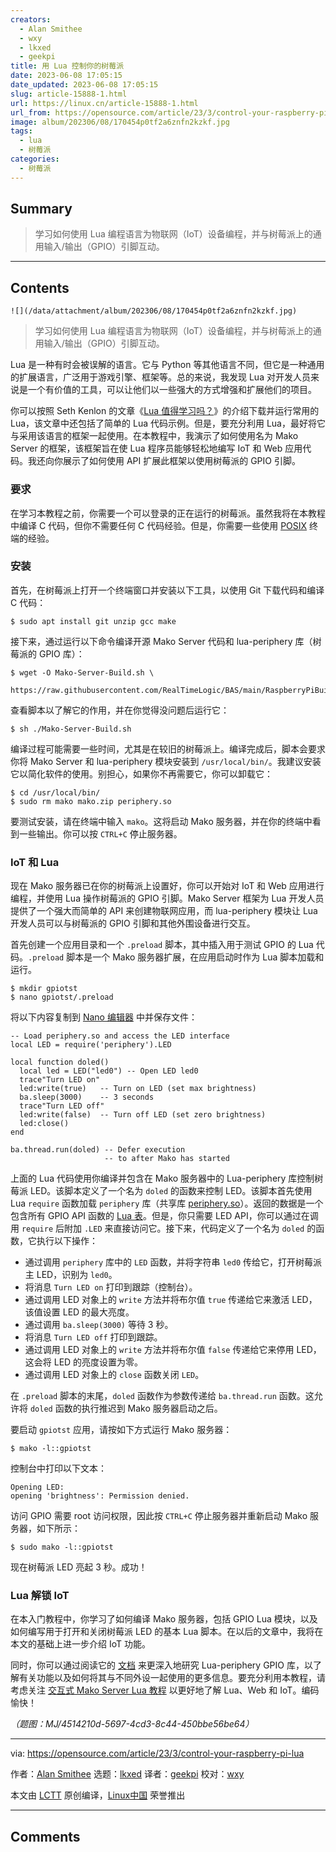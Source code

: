 ```yaml
---
creators:
  - Alan Smithee
  - wxy
  - lkxed
  - geekpi
title: 用 Lua 控制你的树莓派
date: 2023-06-08 17:05:15
date_updated: 2023-06-08 17:05:15
slug: article-15888-1.html
url: https://linux.cn/article-15888-1.html
url_from: https://opensource.com/article/23/3/control-your-raspberry-pi-lua
image: album/202306/08/170454p0tf2a6znfn2kzkf.jpg
tags:
  - lua
  - 树莓派
categories:
  - 树莓派
---
```


## Summary

> 学习如何使用 Lua 编程语言为物联网（IoT）设备编程，并与树莓派上的通用输入/输出（GPIO）引脚互动。

***

<!-- more -->

## Contents

`![](/data/attachment/album/202306/08/170454p0tf2a6znfn2kzkf.jpg)`

> 
> 学习如何使用 Lua 编程语言为物联网（IoT）设备编程，并与树莓派上的通用输入/输出（GPIO）引脚互动。
> 
> 
> 

Lua 是一种有时会被误解的语言。它与 Python 等其他语言不同，但它是一种通用的扩展语言，广泛用于游戏引擎、框架等。总的来说，我发现 Lua 对开发人员来说是一个有价值的工具，可以让他们以一些强大的方式增强和扩展他们的项目。

你可以按照 Seth Kenlon 的文章《[Lua 值得学习吗？](https://opensource.com/article/22/11/lua-worth-learning)》的介绍下载并运行常用的 Lua，该文章中还包括了简单的 Lua 代码示例。但是，要充分利用 Lua，最好将它与采用该语言的框架一起使用。在本教程中，我演示了如何使用名为 Mako Server 的框架，该框架旨在使 Lua 程序员能够轻松地编写 IoT 和 Web 应用代码。我还向你展示了如何使用 API 扩展此框架以使用树莓派的 GPIO 引脚。

### 要求

在学习本教程之前，你需要一个可以登录的正在运行的树莓派。虽然我将在本教程中编译 C 代码，但你不需要任何 C 代码经验。但是，你需要一些使用 [POSIX](https://opensource.com/article/19/7/what-posix-richard-stallman-explains) 终端的经验。

### 安装

首先，在树莓派上打开一个终端窗口并安装以下工具，以使用 Git 下载代码和编译 C 代码：

```shell
$ sudo apt install git unzip gcc make
```

接下来，通过运行以下命令编译开源 Mako Server 代码和 lua-periphery 库（树莓派的 GPIO 库）：

```shell
$ wget -O Mako-Server-Build.sh \
  https://raw.githubusercontent.com/RealTimeLogic/BAS/main/RaspberryPiBuild.sh
```

查看脚本以了解它的作用，并在你觉得没问题后运行它：

```shell
$ sh ./Mako-Server-Build.sh
```

编译过程可能需要一些时间，尤其是在较旧的树莓派上。编译完成后，脚本会要求你将 Mako Server 和 lua-periphery 模块安装到 `/usr/local/bin/`。我建议安装它以简化软件的使用。别担心，如果你不再需要它，你可以卸载它：

```shell
$ cd /usr/local/bin/
$ sudo rm mako mako.zip periphery.so
```

要测试安装，请在终端中输入 `mako`。这将启动 Mako 服务器，并在你的终端中看到一些输出。你可以按 `CTRL+C` 停止服务器。

### IoT 和 Lua

现在 Mako 服务器已在你的树莓派上设置好，你可以开始对 IoT 和 Web 应用进行编程，并使用 Lua 操作树莓派的 GPIO 引脚。Mako Server 框架为 Lua 开发人员提供了一个强大而简单的 API 来创建物联网应用，而 lua-periphery 模块让 Lua 开发人员可以与树莓派的 GPIO 引脚和其他外围设备进行交互。

首先创建一个应用目录和一个 `.preload` 脚本，其中插入用于测试 GPIO 的 Lua 代码。`.preload` 脚本是一个 Mako 服务器扩展，在应用启动时作为 Lua 脚本加载和运行。

```shell
$ mkdir gpiotst
$ nano gpiotst/.preload
```

将以下内容复制到 [Nano 编辑器](https://opensource.com/article/20/12/gnu-nano) 中并保存文件：

```shell
-- Load periphery.so and access the LED interface
local LED = require('periphery').LED

local function doled()
  local led = LED("led0") -- Open LED led0
  trace"Turn LED on"
  led:write(true)   -- Turn on LED (set max brightness)
  ba.sleep(3000)    -- 3 seconds
  trace"Turn LED off"
  led:write(false)  -- Turn off LED (set zero brightness)
  led:close()
end

ba.thread.run(doled) -- Defer execution
                     -- to after Mako has started
```

上面的 Lua 代码使用你编译并包含在 Mako 服务器中的 Lua-periphery 库控制树莓派 LED。该脚本定义了一个名为 `doled` 的函数来控制 LED。该脚本首先使用 Lua `require` 函数加载 `periphery` 库（共享库 [periphery.so](http://periphery.so)）。返回的数据是一个包含所有 GPIO API 函数的 [Lua 表](https://opensource.com/article/22/11/iterate-over-tables-lua)。但是，你只需要 LED API，你可以通过在调用 `require` 后附加 `.LED` 来直接访问它。接下来，代码定义了一个名为 `doled` 的函数，它执行以下操作：

* 通过调用 `periphery` 库中的 `LED` 函数，并将字符串 `led0` 传给它，打开树莓派主 LED，识别为 `led0`。
* 将消息 `Turn LED on` 打印到跟踪（控制台）。
* 通过调用 LED 对象上的 `write` 方法并将布尔值 `true` 传递给它来激活 LED，该值设置 LED 的最大亮度。
* 通过调用 `ba.sleep(3000)` 等待 3 秒。
* 将消息 `Turn LED off` 打印到跟踪。
* 通过调用 LED 对象上的 `write` 方法并将布尔值 `false` 传递给它来停用 LED，这会将 LED 的亮度设置为零。
* 通过调用 LED 对象上的 `close` 函数关闭 `LED`。

在 `.preload` 脚本的末尾，`doled` 函数作为参数传递给 `ba.thread.run` 函数。这允许将 `doled` 函数的执行推迟到 Mako 服务器启动之后。

要启动 `gpiotst` 应用，请按如下方式运行 Mako 服务器：

```shell
$ mako -l::gpiotst
```

控制台中打印以下文本：

```shell
Opening LED:
opening 'brightness': Permission denied.
```

访问 GPIO 需要 root 访问权限，因此按 `CTRL+C` 停止服务器并重新启动 Mako 服务器，如下所示：

```shell
$ sudo mako -l::gpiotst
```

现在树莓派 LED 亮起 3 秒。成功！

### Lua 解锁 IoT

在本入门教程中，你学习了如何编译 Mako 服务器，包括 GPIO Lua 模块，以及如何编写用于打开和关闭树莓派 LED 的基本 Lua 脚本。在以后的文章中，我将在本文的基础上进一步介绍 IoT 功能。

同时，你可以通过阅读它的 [文档](https://github.com/vsergeev/lua-periphery/tree/master/docs) 来更深入地研究 Lua-periphery GPIO 库，以了解有关功能以及如何将其与不同外设一起使用的更多信息。要充分利用本教程，请考虑关注 [交互式 Mako Server Lua 教程](https://tutorial.realtimelogic.com/Introduction.lsp) 以更好地了解 Lua、Web 和 IoT。编码愉快！

*（题图：MJ/4514210d-5697-4cd3-8c44-450bbe56be64）*

---

via: <https://opensource.com/article/23/3/control-your-raspberry-pi-lua>

作者：[Alan Smithee](https://opensource.com/users/alansmithee) 选题：[lkxed](https://github.com/lkxed/) 译者：[geekpi](https://github.com/geekpi) 校对：[wxy](https://github.com/wxy)

本文由 [LCTT](https://github.com/LCTT/TranslateProject) 原创编译，[Linux中国](https://linux.cn/) 荣誉推出

***

## Comments
